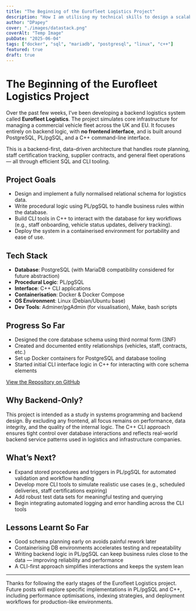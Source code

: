 ```yaml
---
title: "The Beginning of the Eurofleet Logistics Project"
description: "How I am utilising my technical skills to design a scalable logistics fleet system using PostgreSQL, Docker and more."
author: "DPapey"
cover: "./images/datastack.png"
coverAlt: "Temp Image"
pubDate: "2025-06-04"
tags: ["docker", "sql", "mariadb", "postgresql", "linux", "c++"]
featured: true
draft: true
---
```



# The Beginning of the Eurofleet Logistics Project

Over the past few weeks, I’ve been developing a backend logistics system called **Eurofleet Logistics**. The project simulates core infrastructure for managing a commercial vehicle fleet across the UK and EU. It focuses entirely on backend logic, with **no frontend interface**, and is built around PostgreSQL, PL/pgSQL, and a C++ command-line interface.

This is a backend-first, data-driven architecture that handles route planning, staff certification tracking, supplier contracts, and general fleet operations — all through efficient SQL and CLI tooling.

## Project Goals

- Design and implement a fully normalised relational schema for logistics data.
- Write procedural logic using PL/pgSQL to handle business rules within the database.
- Build CLI tools in C++ to interact with the database for key workflows (e.g., staff onboarding, vehicle status updates, delivery tracking).
- Deploy the system in a containerised environment for portability and ease of use.

## Tech Stack

- **Database**: PostgreSQL (with MariaDB compatibility considered for future abstraction)
- **Procedural Logic**: PL/pgSQL
- **Interface**: C++ CLI applications
- **Containerisation**: Docker & Docker Compose
- **OS Environment**: Linux (Debian/Ubuntu base)
- **Dev Tools**: Adminer/pgAdmin (for visualisation), Make, bash scripts

## Progress So Far

- Designed the core database schema using third normal form (3NF)
- Created and documented entity relationships (vehicles, staff, contracts, etc.)
- Set up Docker containers for PostgreSQL and database tooling
- Started initial CLI interface logic in C++ for interacting with core schema elements

[View the Repository on GitHub](https://github.com/DPapey/eurofleet-logistics-system)

## Why Backend-Only?

This project is intended as a study in systems programming and backend design. By excluding any frontend, all focus remains on performance, data integrity, and the quality of the internal logic. The C++ CLI approach ensures tight control over database interactions and reflects real-world backend service patterns used in logistics and infrastructure companies.

## What’s Next?

- Expand stored procedures and triggers in PL/pgSQL for automated validation and workflow handling
- Develop more CLI tools to simulate realistic use cases (e.g., scheduled deliveries, staff certifications expiring)
- Add robust test data sets for meaningful testing and querying
- Begin integrating automated logging and error handling across the CLI tools

## Lessons Learnt So Far

- Good schema planning early on avoids painful rework later
- Containerising DB environments accelerates testing and repeatability
- Writing backend logic in PL/pgSQL can keep business rules close to the data — improving reliability and performance
- A CLI-first approach simplifies interactions and keeps the system lean

---

Thanks for following the early stages of the Eurofleet Logistics project. Future posts will explore specific implementations in PL/pgSQL and C++, including performance optimisations, indexing strategies, and deployment workflows for production-like environments.
